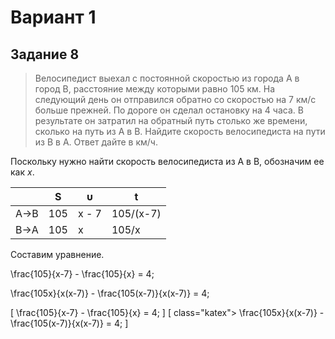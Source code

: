 # Вариант 1

## Задание 8
> Велосипедист выехал с постоянной скоростью из города A в город B, расстояние между которыми равно 105 км. На следующий день он отправился обратно со скоростью на 7 км/с больше прежней. По дороге он сделал остановку на 4 часа. В результате он затратил на обратный путь столько же времени, сколько на путь из A в B. Найдите скорость велосипедиста на пути из B в A. Ответ дайте в км/ч.

Поскольку нужно найти скорость велосипедиста из А в В, обозначим ее как *x*.

|   | S | υ | t |
|-|-|-|-|
| A→B | 105 | x - 7 | 105/(x-7) |
| B→A | 105 | x | 105/x |

Составим уравнение.

<p class="katex"> \frac{105}{x-7} - \frac{105}{x} = 4; </p>
<p class="katex"> \frac{105x}{x(x-7)} - \frac{105(x-7)}{x(x-7)} = 4; </p>


\[ \frac{105}{x-7} - \frac{105}{x} = 4; \]
\[ class="katex"> \frac{105x}{x(x-7)} - \frac{105(x-7)}{x(x-7)} = 4; \]
